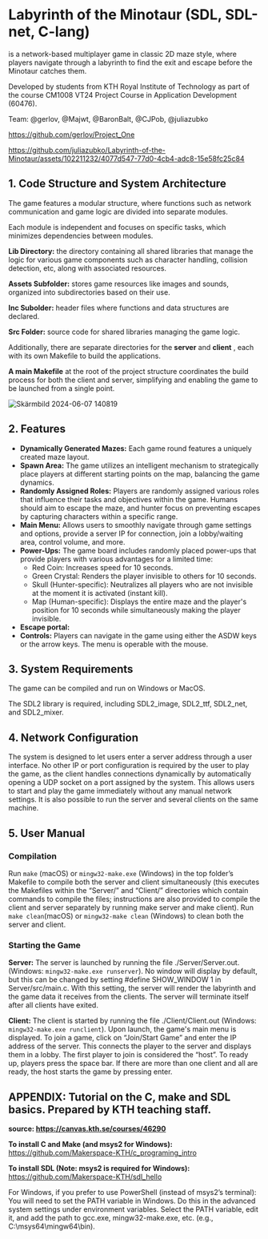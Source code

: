 # Labyrinth of the Minotaur (SDL, SDL-net, C-lang) 

is a network-based multiplayer game in classic 2D maze style, where players navigate through a labyrinth to find the exit and escape before the Minotaur catches them. 

Developed by students from KTH Royal Institute of Technology as part of the course CM1008 VT24 Project Course in Application Development (60476).

Team: @gerlov, @Majwt, @BaronBalt, @CJPob, @juliazubko 

https://github.com/gerlov/Project_One  


https://github.com/juliazubko/Labyrinth-of-the-Minotaur/assets/102211232/4077d547-77d0-4cb4-adc8-15e58fc25c84


## 1. Code Structure and System Architecture  

The game features a modular structure, where functions such as network communication and game logic are divided into separate modules. 

Each module is independent and focuses on specific tasks, which minimizes dependencies between modules.

**Lib Directory:** the directory containing all shared libraries that manage the logic for various game components such as character handling, collision detection, etc, along with associated resources.

**Assets Subfolder:**  stores game resources like images and sounds, organized into subdirectories based on their use.

**Inc Subolder:** header files where functions and data structures are declared.

**Src Folder:**  source code for shared libraries managing the game logic.

Additionally, there are separate directories for the **server** and **client** , each with its own Makefile to build the applications. 

**A main Makefile** at the root of the project structure coordinates the build process for both the client and server, simplifying and enabling the game to be launched from a single point.

![Skärmbild 2024-06-07 140819](https://github.com/juliazubko/Labyrinth-of-the-Minotaur/assets/102211232/3eaba715-25fb-4ffd-9dc4-2ea92cd8226d)    



## 2. Features 

- **Dynamically Generated Mazes:** Each game round features a uniquely created maze layout.
- **Spawn Area:** The game utilizes an intelligent mechanism to strategically place players at different starting points on the map, balancing the game dynamics.
- **Randomly Assigned Roles:** Players are randomly assigned various roles that influence their tasks and objectives within the game. Humans should aim to escape the maze, and hunter focus on preventing escapes by capturing characters within a specific range.
- **Main Menu:**  Allows users to smoothly navigate through game settings and options, provide a server IP for connection, join a lobby/waiting area, control volume, and more.
- **Power-Ups:** The game board includes randomly placed power-ups that provide players with various advantages for a limited time:
    - Red Coin: Increases speed for 10 seconds.
    - Green Crystal: Renders the player invisible to others for 10 seconds.
    - Skull (Hunter-specific): Neutralizes all players who are not invisible at the moment it is activated (instant kill).
    - Map (Human-specific): Displays the entire maze and the player's position for 10 seconds while simultaneously making the player invisible.
- **Escape portal:**
- **Controls:** Players can navigate in the game using either the ASDW keys or the arrow keys. The menu is operable with the mouse.


## 3. System Requirements
The game can be compiled and run on Windows or MacOS.

The SDL2 library is required, including SDL2_image, SDL2_ttf, SDL2_net, and SDL2_mixer.

## 4. Network Configuration
The system is designed to let users enter a server address through a user interface. No other IP or port configuration is required by the user to play the game, as the client handles connections dynamically by automatically opening a UDP socket on a port assigned by the system. This allows users to start and play the game immediately without any manual network settings. It is also possible to run the server and several clients on the same machine. 

## 5. User Manual

### Compilation
Run `make` (macOS) or `mingw32-make.exe` (Windows) in the top folder’s Makefile to compile both the server and client simultaneously (this  executes the Makefiles within the “Server/” and “Client/” directories which contain commands to compile the files; instructions are also provided to compile the client and server separately by running make server and make client). 
Run `make clean`(macOS) or  `mingw32-make clean` (Windows) to clean both the server and client. 

### Starting the Game

**Server:**
The server is launched by running the file ./Server/Server.out. (Windows: `mingw32-make.exe runserver`). No window will display by default, but this can be changed by setting #define SHOW_WINDOW 1 in Server/src/main.c. With this setting, the server will render the labyrinth and the game data it receives from the clients. The server will terminate itself after all clients have exited.

**Client:**
The client is started by running the file ./Client/Client.out (Windows: `mingw32-make.exe runclient`). Upon launch, the game's main menu is displayed. To join a game, click on “Join/Start Game” and enter the IP address of the server. This connects the player to the server and displays them in a lobby. The first player to join is considered the “host”. To ready up, players press the space bar. If there are more than one client and all are ready, the host starts the game by pressing enter. 



## APPENDIX: Tutorial on the C, make and SDL basics. Prepared by KTH teaching staff.
**source: https://canvas.kth.se/courses/46290**

**To install C and Make (and msys2 for Windows):** https://github.com/Makerspace-KTH/c_programing_intro

**To install SDL (Note: msys2 is required for Windows):** https://github.com/Makerspace-KTH/sdl_hello

For Windows, if you prefer to use PowerShell (instead of msys2’s terminal):
You will need to set the PATH variable in Windows. Do this in the advanced system settings under environment variables. 
Select the PATH variable, edit it, and add the path to gcc.exe, mingw32-make.exe, etc. (e.g., C:\msys64\mingw64\bin).



